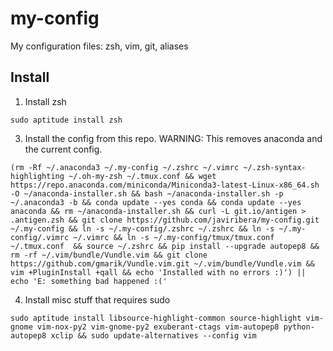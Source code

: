 # my-config
My configuration files: zsh, vim, git, aliases

## Install

1. Install zsh
```
sudo aptitude install zsh
```

3. Install the config from this repo. WARNING: This removes anaconda and the current config.
```
(rm -Rf ~/.anaconda3 ~/.my-config ~/.zshrc ~/.vimrc ~/.zsh-syntax-highlighting ~/.oh-my-zsh ~/.tmux.conf && wget https://repo.anaconda.com/miniconda/Miniconda3-latest-Linux-x86_64.sh -O ~/anaconda-installer.sh && bash ~/anaconda-installer.sh -p ~/.anaconda3 -b && conda update --yes conda && conda update --yes anaconda && rm ~/anaconda-installer.sh && curl -L git.io/antigen > .antigen.zsh && git clone https://github.com/javiribera/my-config.git ~/.my-config && ln -s ~/.my-config/.zshrc ~/.zshrc && ln -s ~/.my-config/.vimrc ~/.vimrc && ln -s ~/.my-config/tmux/tmux.conf ~/.tmux.conf  && source ~/.zshrc && pip install --upgrade autopep8 && rm -rf ~/.vim/bundle/Vundle.vim && git clone https://github.com/gmarik/Vundle.vim.git ~/.vim/bundle/Vundle.vim && vim +PluginInstall +qall && echo 'Installed with no errors :)') || echo 'E: something bad happened :('
```

4. Install misc stuff that requires sudo
```
sudo aptitude install libsource-highlight-common source-highlight vim-gnome vim-nox-py2 vim-gnome-py2 exuberant-ctags vim-autopep8 python-autopep8 xclip && sudo update-alternatives --config vim
```

